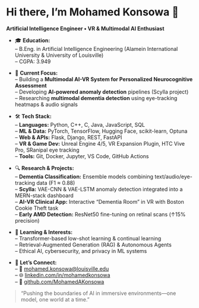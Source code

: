 # Hi there, I’m Mohamed Konsowa 👋

**Artificial Intelligence Engineer • VR & Multimodal AI Enthusiast**

- 🎓 **Education:**  
  – B.Eng. in Artificial Intelligence Engineering (Alamein International University & University of Louisville)  
  – CGPA: 3.949

- 💼 **Current Focus:**  
  – Building a **Multimodal AI-VR System for Personalized Neurocognitive Assessment**  
  – Developing **AI-powered anomaly detection** pipelines (Scylla project)  
  – Researching **multimodal dementia detection** using eye-tracking heatmaps & audio signals

- 🛠️ **Tech Stack:**  
  – **Languages:** Python, C++, C, Java, JavaScript, SQL  
  – **ML & Data:** PyTorch, TensorFlow, Hugging Face, scikit-learn, Optuna  
  – **Web & APIs:** Flask, Django, REST, FastAPI  
  – **VR & Game Dev:** Unreal Engine 4/5, VR Expansion Plugin, HTC Vive Pro, SRanipal eye tracking  
  – **Tools:** Git, Docker, Jupyter, VS Code, GitHub Actions  

- 🔍 **Research & Projects:**  
  – **Dementia Classification:** Ensemble models combining text/audio/eye-tracking data (F1 ≈ 0.88)  
  – **Scylla:** VAE-CNN & VAE-LSTM anomaly detection integrated into a MERN-stack dashboard  
  – **AI-VR Clinical App:** Interactive “Dementia Room” in VR with Boston Cookie Theft task  
  – **Early AMD Detection:** ResNet50 fine-tuning on retinal scans (↑15% precision)

- 🌱 **Learning & Interests:**  
  – Transformer-based low-shot learning & continual learning  
  – Retrieval-Augmented Generation (RAG) & Autonomous Agents  
  – Ethical AI, cybersecurity, and privacy in ML systems  

- 🤝 **Let’s Connect:**  
  – 📧 mohamed.konsowa@louisville.edu  
  – 🌐 [linkedin.com/in/mohamedkonsowa](https://www.linkedin.com/in/mohamedkonsowa)  
  – 📂 [github.com/MohamedAKonsowa](https://github.com/MohamedAKonsowa)

> “Pushing the boundaries of AI in immersive environments—one model, one world at a time.”  
